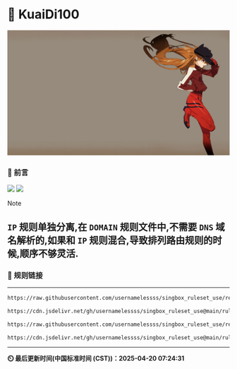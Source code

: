 
# 🧸 KuaiDi100
![](https://raw.githubusercontent.com/usernamelessss/picture-bed/main/images/202504042256831.jpg)
### 📣 前言
![](https://shields.io/badge/-移除重复规则-ff69b4) ![](https://shields.io/badge/-IP&nbsp;规则单独存放不与&nbsp;DOMAIN&nbsp;等混合-green)
> [!NOTE]
**`IP` 规则单独分离,在 `DOMAIN` 规则文件中,不需要 `DNS` 域名解析的,如果和 `IP` 规则混合,导致排列路由规则的时候,顺序不够灵活.**
---

###  🔗 规则链接
---

```url
https://raw.githubusercontent.com/usernamelessss/singbox_ruleset_use/refs/heads/main/rule/KuaiDi100/KuaiDi100_No_IP.json
```

```url
https://cdn.jsdelivr.net/gh/usernamelessss/singbox_ruleset_use@main/rule/KuaiDi100/KuaiDi100_No_IP.json
```

```url
https://raw.githubusercontent.com/usernamelessss/singbox_ruleset_use/refs/heads/main/rule/KuaiDi100/KuaiDi100_No_IP.srs
```

```url
https://cdn.jsdelivr.net/gh/usernamelessss/singbox_ruleset_use@main/rule/KuaiDi100/KuaiDi100_No_IP.srs
```

---
**⏲️ 最后更新时间(中国标准时间 (CST))：2025-04-20 07:24:31**